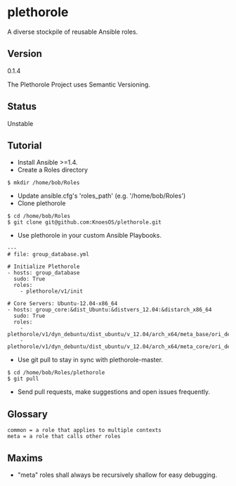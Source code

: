 plethorole
==========

A diverse stockpile of reusable Ansible roles.


Version
-------
0.1.4

The Plethorole Project uses Semantic Versioning.


Status
------
Unstable


Tutorial
--------

* Install Ansible >=1.4.
* Create a Roles directory

```
$ mkdir /home/bob/Roles
```

* Update ansible.cfg's 'roles_path' (e.g. '/home/bob/Roles')
* Clone plethorole

```
$ cd /home/bob/Roles
$ git clone git@github.com:KnoesOS/plethorole.git
```

* Use plethorole in your custom Ansible Playbooks.

```
---
# file: group_database.yml

# Initialize Plethorole
- hosts: group_database
  sudo: True
  roles:
    - plethorole/v1/init
 
# Core Servers: Ubuntu-12.04-x86_64
- hosts: group_core:&dist_Ubuntu:&distvers_12.04:&distarch_x86_64
  sudo: True
  roles:
    - plethorole/v1/dyn_debuntu/dist_ubuntu/v_12.04/arch_x64/meta_base/ori_def/v_def/arch_def/twst_def/install
    - plethorole/v1/dyn_debuntu/dist_ubuntu/v_12.04/arch_x64/meta_core/ori_def/v_def/arch_def/twst_def/install
```

* Use git pull to stay in sync with plethorole-master.

```
$ cd /home/bob/Roles/plethorole
$ git pull
```

* Send pull requests, make suggestions and open issues frequently.


Glossary
------
```
common = a role that applies to multiple contexts
meta = a role that calls other roles
```

Maxims
------
* "meta" roles shall always be recursively shallow for easy debugging.
